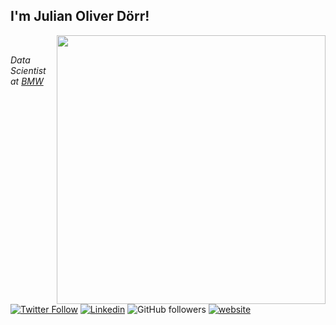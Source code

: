 <h2>I'm Julian Oliver Dörr!</h2>
<img align='right' src="https://media.giphy.com/media/Gf5QiP1TWCO8qYKmt7/giphy.gif" width="430">
<br>

<p><em>Data Scientist at <a href="https://www.bmw.com/de/index.html">BMW</em></p>

[![Twitter Follow](https://img.shields.io/twitter/follow/misteranmol?label=Follow)](https://twitter.com/JulianDoerr15)
[![Linkedin](https://img.shields.io/badge/-Julian-blue?style=flat-square&logo=Linkedin&logoColor=white&link=https://www.linkedin.com/in/dr-julian-oliver-d%C3%B6rr-02b499269/)](https://www.linkedin.com/in/dr-julian-oliver-d%C3%B6rr-02b499269/)
![GitHub followers](https://img.shields.io/github/followers/julienOlivier3)
[![website](https://img.shields.io/badge/Website-46a2f1.svg?&style=flat-square&logo=Google-Chrome&logoColor=white&link=https://juliandoerr.com/)](https://juliandoerr.com/)
